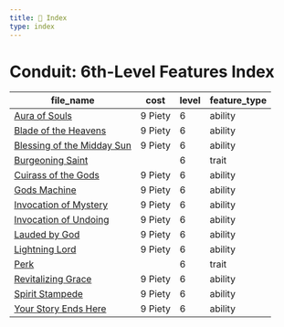 ```yaml
---
title: 📑 Index
type: index
---
```


# Conduit: 6th-Level Features Index

| file_name                                                           | cost    | level | feature_type |
| ------------------------------------------------------------------- | ------- | ----- | ------------ |
| [Aura of Souls](../Aura%20of%20Souls)                               | 9 Piety | 6     | ability      |
| [Blade of the Heavens](../Blade%20of%20the%20Heavens)               | 9 Piety | 6     | ability      |
| [Blessing of the Midday Sun](../Blessing%20of%20the%20Midday%20Sun) | 9 Piety | 6     | ability      |
| [Burgeoning Saint](../Burgeoning%20Saint)                           |         | 6     | trait        |
| [Cuirass of the Gods](../Cuirass%20of%20the%20Gods)                 | 9 Piety | 6     | ability      |
| [Gods Machine](../Gods%20Machine)                                   | 9 Piety | 6     | ability      |
| [Invocation of Mystery](../Invocation%20of%20Mystery)               | 9 Piety | 6     | ability      |
| [Invocation of Undoing](../Invocation%20of%20Undoing)               | 9 Piety | 6     | ability      |
| [Lauded by God](../Lauded%20by%20God)                               | 9 Piety | 6     | ability      |
| [Lightning Lord](../Lightning%20Lord)                               | 9 Piety | 6     | ability      |
| [Perk](../Perk)                                                     |         | 6     | trait        |
| [Revitalizing Grace](../Revitalizing%20Grace)                       | 9 Piety | 6     | ability      |
| [Spirit Stampede](../Spirit%20Stampede)                             | 9 Piety | 6     | ability      |
| [Your Story Ends Here](../Your%20Story%20Ends%20Here)               | 9 Piety | 6     | ability      |
